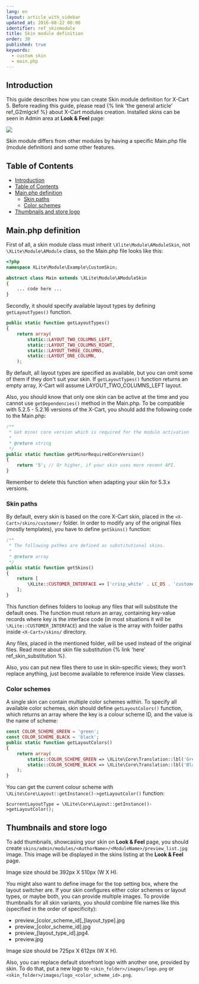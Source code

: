 ```yaml
---
lang: en
layout: article_with_sidebar
updated_at: 2016-08-22 00:00
identifier: ref_skinmodule
title: Skin module definition
order: 30
published: true
keywords:
  - custom skin
  - main.php
---
```



## Introduction

This guide describes how you can create Skin module definition for X-Cart 5. Before reading this guide, please read {% link 'the general article' ref_G2mlgckf %} about X-Cart modules creation. Installed skins can be seen in Admin area at **Look & Feel** page:
    
![]({{site.baseurl}}/attachments/ref_skinmodule/lookandfeel.png)

Skin module differs from other modules by having a specific Main.php file (module definition) and some other features.

## Table of Contents

*   [Introduction](#introduction)
*   [Table of Contents](#table-of-contents)
*   [Main.php definition](#mainphp-definition)
    *   [Skin paths](#skin-paths)
    *   [Color schemes](#color-schemes)
*   [Thumbnails and store logo](#thumbnails-and-store-logo)

## Main.php definition

First of all, a skin module class must inherit `\Xlite\Module\AModuleSkin`, not `\XLite\Module\AModule` class, so the Main.php file looks like this:

```php
<?php
namespace XLite\Module\Example\CustomSkin;

abstract class Main extends \XLite\Module\AModuleSkin
{
    ... code here ...
}

```

Secondly, it should specify available layout types by defining `getLayoutTypes()` function.

```php
public static function getLayoutTypes()
{
    return array(
        static::LAYOUT_TWO_COLUMNS_LEFT,
        static::LAYOUT_TWO_COLUMNS_RIGHT,
        static::LAYOUT_THREE_COLUMNS,
        static::LAYOUT_ONE_COLUMN,
    );
```

By default, all layout types are specified as available, but you can omit some of them if they don't suit your skin. If `getLayoutTypes()` function returns an empty array, X-Cart will assume LAYOUT_TWO_COLUMNS_LEFT layout.

Also, you should know that only one skin can be active at the time and you cannot use `getDependencies()` method in the Main.php. To be compatible with 5.2.5 - 5.2.16 versions of the X-Cart, you should add the following code to the Main.php:

```php
/**
 * Get minor core version which is required for the module activation
 *
 * @return string
 */
public static function getMinorRequiredCoreVersion()
{
    return '5'; // Or higher, if your skin uses more recent API. 
}
```

Remember to delete this function when adapting your skin for 5.3.x versions.

### Skin paths

By default, every skin is based on the core X-Cart skin, placed in the `<X-Cart>/skins/customer/` folder. In order to modify any of the original files (mostly templates), you have to define `getSkins()` function:

```php
/**
 * The following pathes are defined as substitutional skins.
 *
 * @return array
 */
public static function getSkins()
{
    return [
        \XLite::CUSTOMER_INTERFACE => ['crisp_white' . LC_DS . 'customer'],
    ];
}
```

This function defines folders to lookup any files that will substitute the default ones. The function must return an array, containing key-value records where key is the interface code (in most situations it will be `\XLite::CUSTOMER_INTERFACE`) and the value is the array with folder paths inside `<X-Cart>/skins/` directory.

Any files, placed in the mentioned folder, will be used instead of the original files. Read more about skin file substitution {% link 'here' ref_skin_substitution %}.

Also, you can put new files there to use in skin-specific views; they won't replace anything, just become available to reference inside View classes.

### Color schemes

A single skin can contain multiple color schemes within. To specify all available color schemes, skin should define `getLayoutColors()` function, which returns an array where the key is a colour scheme ID, and the value is the name of scheme:

```php
const COLOR_SCHEME_GREEN = 'green';
const COLOR_SCHEME_BLACK = 'black';
public static function getLayoutColors()
{
    return array(
        static::COLOR_SCHEME_GREEN => \XLite\Core\Translation::lbl('Green grass'),
        static::COLOR_SCHEME_BLACK => \XLite\Core\Translation::lbl('Black stone'),
    );
}
```

You can get the current colour scheme with `\XLite\Core\Layout::getInstance()->getLayoutColor()` function:

```
$currentLayoutType = \XLite\Core\Layout::getInstance()->getLayoutColor();
```

## Thumbnails and store logo

To add thumbnails, showcasing your skin on **Look & Feel** page, you should create `skins/admin/modules/<AuthorName>/<ModuleName>/preview_list.jpg` image. This image will be displayed in the skins listing at the **Look & Feel** page.

Image size should be 392px X 510px (W X H).

You might also want to define image for the top setting box, where the layout switcher are. If your skin configures either color schemes or layout types, or maybe both, you can provide multiple images. To provide thumbnails for all skin variants, you should combine file names like this (specified in the order of specificity):

*   preview_[color_scheme_id]_[layout_type].jpg
*   preview_[color_scheme_id].jpg
*   preview_[layout_type_id].jpg4. 
*   preview.jpg

Image size should be 725px X 612px (W X H).

Also, you can replace default storefront logo with another one, provided by skin. To do that, put a new logo to `<skin_folder>/images/logo.png` or `<skin_folder>/images/logo_<color_scheme_id>.png`.



